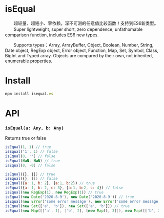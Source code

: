 # isEqual

　　超轻量、超短小、零依赖，深不可测的任意值比较函数！支持到ES6新类型。
　　Super lightweight, super short, zero dependence, unfathomable comparison function, includes ES6 new types.

　　Supports types：Array, ArrayBuffer, Object, Boolean, Number, String, Date object, RegExp object, Error object, Function, Map, Set, Symbol, Class, BigInt and Typed array. Objects are compared by their own, not inherited, enumerable properties.

# Install

```javascript
npm install isequal.es
```

# API

### `isEqual(a: Any, b: Any)`

Returns true or false

```javascript
isEqual(1, 1) // true
isEqual('1', 1) // false
isEqual(0, '') // false
isEqual(NaN, NaN) // true
isEqual(0, -0) // false

isEqual({}, {}) // true
isEqual({}, []) // false
isEqual({a: 1, b: 2}, {a:1, b:2}) // true
isEqual({a: 1, b: 2, c: 3}, {a:1, b:2, c: 4}) // false
isEqual(new RegExp(1), new RegExp(1)) // true
isEqual(new Date('2020-8-9'), new Date('2020-8-9')) // true
isEqual(new Error('some error message'), new Error('some error message')) // true
isEqual(new Set(['a', 'b']), new Set(['a', 'b'])) // true
isEqual(new Map([['a', 1], ['b', 2], [new Map(), 3]]), new Map([['b', 2], ['a', 1], [new Map(), 3]])) // true
```
